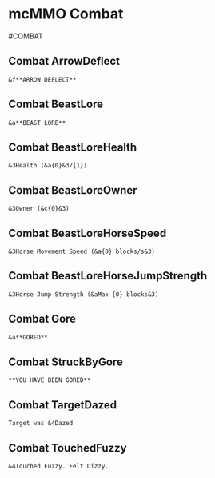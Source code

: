 # mcMMO Combat

#COMBAT
## Combat ArrowDeflect

```
&f**ARROW DEFLECT**
```

## Combat BeastLore

```
&a**BEAST LORE**
```

## Combat BeastLoreHealth

```
&3Health (&a{0}&3/{1})
```

## Combat BeastLoreOwner

```
&3Owner (&c{0}&3)
```

## Combat BeastLoreHorseSpeed

```
&3Horse Movement Speed (&a{0} blocks/s&3)
```

## Combat BeastLoreHorseJumpStrength

```
&3Horse Jump Strength (&aMax {0} blocks&3)
```

## Combat Gore

```
&a**GORED**
```

## Combat StruckByGore

```
**YOU HAVE BEEN GORED**
```

## Combat TargetDazed

```
Target was &4Dazed
```

## Combat TouchedFuzzy

```
&4Touched Fuzzy. Felt Dizzy.
```


